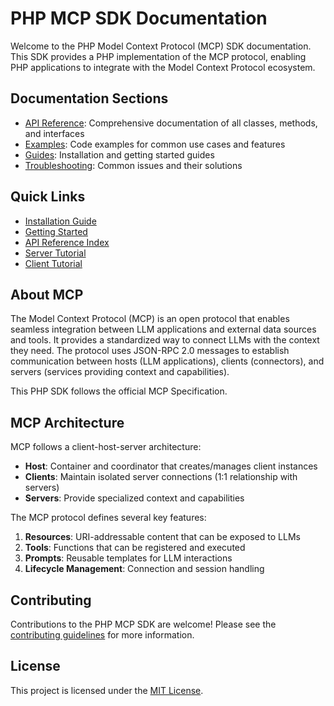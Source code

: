 # PHP MCP SDK Documentation

Welcome to the PHP Model Context Protocol (MCP) SDK documentation. This SDK provides a PHP implementation of the MCP protocol, enabling PHP applications to integrate with the Model Context Protocol ecosystem.

## Documentation Sections

- [API Reference](api-reference/README.md): Comprehensive documentation of all classes, methods, and interfaces
- [Examples](examples/README.md): Code examples for common use cases and features
- [Guides](guides/README.md): Installation and getting started guides
- [Troubleshooting](troubleshooting/README.md): Common issues and their solutions

## Quick Links

- [Installation Guide](guides/installation.md)
- [Getting Started](guides/getting-started.md)
- [API Reference Index](api-reference/README.md)
- [Server Tutorial](examples/server-tutorial.md)
- [Client Tutorial](examples/client-tutorial.md)

## About MCP

The Model Context Protocol (MCP) is an open protocol that enables seamless integration between LLM applications and external data sources and tools. It provides a standardized way to connect LLMs with the context they need. The protocol uses JSON-RPC 2.0 messages to establish communication between hosts (LLM applications), clients (connectors), and servers (services providing context and capabilities).

This PHP SDK follows the official MCP Specification.

## MCP Architecture

MCP follows a client-host-server architecture:

- **Host**: Container and coordinator that creates/manages client instances
- **Clients**: Maintain isolated server connections (1:1 relationship with servers)
- **Servers**: Provide specialized context and capabilities

The MCP protocol defines several key features:

1. **Resources**: URI-addressable content that can be exposed to LLMs
2. **Tools**: Functions that can be registered and executed
3. **Prompts**: Reusable templates for LLM interactions
4. **Lifecycle Management**: Connection and session handling

## Contributing

Contributions to the PHP MCP SDK are welcome! Please see the [contributing guidelines](../CONTRIBUTING.md) for more information.

## License

This project is licensed under the [MIT License](../LICENSE).